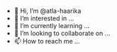 - 👋 Hi, I’m @atla-haarika
- 👀 I’m interested in ...
- 🌱 I’m currently learning ...
- 💞️ I’m looking to collaborate on ...
- 📫 How to reach me ...

<!---
atla-haarika/atla-haarika is a ✨ special ✨ repository because its `README.md` (this file) appears on your GitHub profile.
You can click the Preview link to take a look at your changes.
--->
